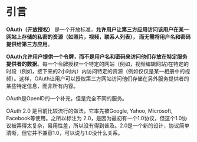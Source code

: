 引言
==================================
**OAuth（开放授权）** 是一个开放标准，**允许用户让第三方应用访问该用户在某一网站上存储的私密的资源（如照片，视频，联系人列表），
而无需将用户名和密码提供给第三方应用**。

**OAuth允许用户提供一个令牌，而不是用户名和密码来访问他们存放在特定服务提供者的数据**。每一个令牌授权一个特定的网站（例如，视频编辑网站)在特定的时段（例如，接下来的2小时内）内访问特定的资源（例如仅仅是某一相册中的视频）。这样，OAuth让用户可以授权第三方网站访问他们存储在另外服务提供者的某些特定信息，而非所有内容。

OAuth是OpenID的一个补充，但是完全不同的服务。

OAuth 2.0 是目前比较流行的做法，它率先被Google, Yahoo, Microsoft, Facebook等使用。之所以标注为 2.0，是因为最初有一个1.0协议，但这个1.0协议被弄得太复杂，易用性差，所以没有得到普及。2.0是一个新的设计，协议简单清晰，但它并不兼容1.0，可以说与1.0没什么关系。
